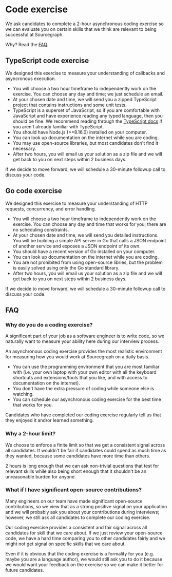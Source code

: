 # Code exercise

We ask candidates to complete a 2-hour asynchronous coding exercise so we can evaluate you on certain skills that we think are relevant to being successful at Sourcegraph.

Why? Read the [FAQ](#FAQ).

## TypeScript code exercise

We designed this exercise to measure your understanding of callbacks and asyncronous execution.

- You will choose a two hour timeframe to independently work on the exercise. You can choose any day and time; we just schedule an email.
- At your chosen date and time, we will send you a zipped TypeScript project that contains instructions and some unit tests.
- TypeScript is a superset of JavaScript, so if you are comfortable with JavaScript and have experience reading any typed language, then you should be fine. We recommend reading through the [TypeScript docs](https://www.typescriptlang.org/docs/handbook/basic-types.html) if you aren't already familiar with TypeScript.
- You should have Node.js (>=8.16.0) installed on your computer.
- You can look up documentation on the internet while you are coding.
- You may use open-source libraries, but most candidates don't find it necessary.
- After two hours, you will email us your solution as a zip file and we will get back to you on next steps within 2 business days.

If we decide to move forward, we will schedule a 30-minute followup call to discuss your code.

## Go code exercise

We designed this exercise to measure your understanding of HTTP requests, concurrency, and error handling.

- You will choose a two hour timeframe to independently work on the exercise. You can choose any day and time that works for you; there are no scheduling constraints.
- At your chosen date and time, we will send you detailed instructions. You will be building a simple API server in Go that calls a JSON endpoint of another service and exposes a JSON endpoint of its own.
- You should have a recent version of Go installed on your computer.
- You can look up documentation on the internet while you are coding.
- You are not prohibited from using open-source libries, but the problem is easily solved using only the Go standard library.
- After two hours, you will email us your solution as a zip file and we will get back to you on next steps within 2 business days.

If we decide to move forward, we will schedule a 30-minute followup call to discuss your code.

## FAQ

### Why do you do a coding exercise?

A significant part of your job as a software engineer is to write code, so we naturally want to measure your ability here during our interview process.

An asynchronous coding exercise provides the most realistic environment for measuring how you would work at Sourcegraph on a daily basis.

- You can use the programming environment that you are most familiar with (i.e. your own laptop with your own editor with all the keyboard shortcuts and extensions/tools that you like, and with access to documentation on the internet).
- You don't have the extra pressure of coding while someone else is watching.
- You can schedule our asynchronous coding exercise for the best time that works for you.

Candidates who have completed our coding exercise regularly tell us that they enjoyed it and/or learned something.

### Why a 2-hour limit?

We choose to enforce a finite limit so that we get a consistent signal across all candidates. It wouldn't be fair if candidates could spend as much time as they wanted, because some candidates have more time than others.

2 hours is long enough that we can ask non-trivial questions that test for relevant skills while also being short enough that it shouldn't be an unreasonable burden for anyone.

### What if I have significant open-source contributions?

Many engineers on our team have made significant open-source contributions, so we view that as a strong positive signal on your application and we will probably ask you about your contributions during interviews; however, we still ask all candidates to complete our coding exercise.

Our coding exercise provides a consistent and fair signal across all candidates for skill that we care about. If we just review your open-source code, we have a hard time comparing you to other candidates fairly and we might not get signal on specific skills that we care about.

Even if it is obvious that the coding exercise is a formality for you (e.g. maybe you are a language author), we would still ask you to do it because we would want your feedback on the exercise so we can make it better for future candidates.
